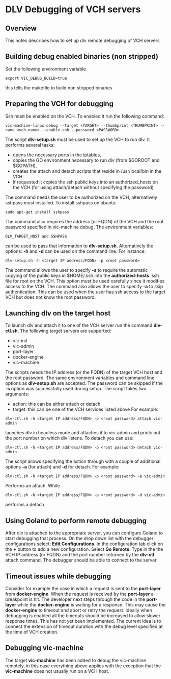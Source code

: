 # DLV Debugging of VCH servers

## Overview

This notes describes how to set up dlv remote debugging of VCH servers

## Building debug enabled binaries (non stripped)

Set the following environment variable
``` shell
export VIC_DEBUG_BUILD=true
```
this tells the makefile to build non stripped binaries

## Preparing the VCH for debugging

Ssh must be enabled on the VCH. To enabled it run the following command:
``` shell
vic-machine-linux debug --target <TARGET> --thumbprint <THUMBPRINT> --name <vch-name> --enable-ssh --password <PASSWORD>
```

The script **dlv-setup.sh**
must be used to set up the VCH to run dlv. It performs several tasks:
* opens the necessary ports in the iptables,
* copies the GO environment necessary to run dlv (from $GOROOT and $GOPATH),
* creates the attach and detach scripts that reside in /usr/local/bin in the VCH
* if requested it copies the ssh public keys into an authorized_hosts on the VCH (for using attach/detach without specifying the password)

The command needs the user to be authorized on the VCH, alternatively sshpass must installed. To install sshpass on ubuntu:
```shell
sudo apt-get install sshpass
```

The command also requires the address (or FQDN) of the VCH and the root password specified in vic-machine debug. The environment variables:
``` shell
DLV_TARGET_HOST and SSHPASS
```
can be used to pass that information to **dlv-setup.sh**. Alternatively the options: __-h__ and __-d__ can be used on the command line.
For instance:
``` shell
dlv-setup.sh -h <target IP address/FQDN> -p <root password>
```
The command allows the user to specify __-s__ to require the automatic copying of the public keys in $HOME/.ssh into 
the **authorized-hosts** .ssh file for root on the VCH. This option must be used carefully since it modifies access to the VCH.
The command also allows the user to specify __-a__ to skip authentication. This can be used when the user has ssh access to the
target VCH but does not know the root password.

## Launching dlv on the target host

To launch dlv and attach it to one of the VCH server run the command **dlv-ctl.sh**. The following target servers are supported:
* vic-init
* vic-admin
* port-layer
* docker-engine
* vic-machine

The scripts needs the IP address (or the FQDN) of the target VCH host and the root password. The same environment variables
and command line options as **dlv-setup.sh** are accepted. The password can be skipped if the __-s__ option was successfully used during
setup. The script takes two arguments:
* action: this can be either attach or detach
* target: this can be one of the VCH services listed above
For example:
``` shell
dlv-ctl.sh -h <target IP address/FQDN> -p <root password> attach vic-admin
```
launches dlv in headless mode and attaches it to vic-admin and prints out the port number on which dlv listens.
To detach you can use:
``` shell
dlv-ctl.sh -h <target IP address/FQDN> -p <root password> detach vic-admin
```
The script allows specifying the action through with a couple of additional options __-a__ (for attach) and __-d__ for detach.
For example:
``` shell
dlv-ctl.sh -h <target IP address/FQDN> -p <root password> -a vic-admin
```
Performs an attach. While
``` shell
dlv-ctl.sh -h <target IP address/FQDN> -p <root password> -d vic-admin
```
performs a detach

## Using Goland to perform remote debugging
After dlv is attached to the appropriate server, you can configure Goland to start debugging that process.
On the drop down list with the debugger configurations select: __Edit Configurations__. In the configuration tab 
click on the __+__ button to add a new configuration. Select __Go Remote__. Type in the the VCH IP address (or FQDN) and
the port number returned by the **dlv-ctl** attach command. The debugger should be able to connect to the server.

## Timeout issues while debugging
Consider for example the case in which a request is sent to the **port-layer** from  **docker-engine**. When the request
is received by the **port-layer** a breakpoint is hit. The developer next steps through the code in the **port-layer**
while the **docker-engine** is waiting for a response. This may cause the **docker-engine** to timeout and abort
or retry the request. Ideally when debugging is enabled all the timeouts should be increased to allow slower
response times. This has not yet been implemented. The current idea is to connect the extension of timeout duration
with the debug level specified at the time of VCH creation.

## Debugging vic-machine
The target __vic-machine__ has been added to debug the vic-machine remotely, in this case everything above applies with
the exception that the __vic-machine__ does not usually run on a VCH host.
